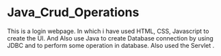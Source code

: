 # Java_Crud_Operations
This is a login webpage. In which i have used HTML, CSS, Javascript to create the UI. And Also use Java to create Database connection by using JDBC and to perform some operation in database. Also used the Servlet .

